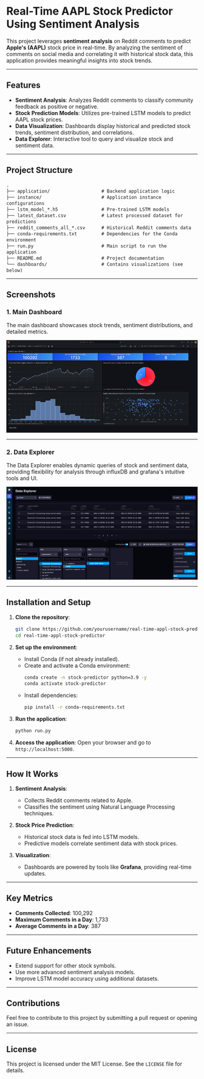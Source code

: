 
# Real-Time AAPL Stock Predictor Using Sentiment Analysis

This project leverages **sentiment analysis** on Reddit comments to predict **Apple's (AAPL)** stock price in real-time. By analyzing the sentiment of comments on social media and correlating it with historical stock data, this application provides meaningful insights into stock trends.

---

## Features

- **Sentiment Analysis**: Analyzes Reddit comments to classify community feedback as positive or negative.
- **Stock Prediction Models**: Utilizes pre-trained LSTM models to predict AAPL stock prices.
- **Data Visualization**: Dashboards display historical and predicted stock trends, sentiment distribution, and correlations.
- **Data Explorer**: Interactive tool to query and visualize stock and sentiment data.

---

## Project Structure

```
.
├── application/                   # Backend application logic
├── instance/                      # Application instance configurations
├── lstm_model_*.h5                # Pre-trained LSTM models
├── latest_dataset.csv             # Latest processed dataset for predictions
├── reddit_comments_all_*.csv      # Historical Reddit comments data
├── conda-requirements.txt         # Dependencies for the Conda environment
├── run.py                         # Main script to run the application
├── README.md                      # Project documentation
└── dashboards/                    # Contains visualizations (see below)
```

---

## Screenshots

### 1. **Main Dashboard**
The main dashboard showcases stock trends, sentiment distributions, and detailed metrics.

![Dashboard Overview](App_Images/ApplStockAnalyzer.png)

---

### 2. **Data Explorer**
The Data Explorer enables dynamic queries of stock and sentiment data, providing flexibility for analysis through influxDB and grafana's intuitive tools and UI.

![Data Explorer](App_Images/Database.png)

---

## Installation and Setup

1. **Clone the repository**:
   ```bash
   git clone https://github.com/yourusername/real-time-appl-stock-predictor.git
   cd real-time-appl-stock-predictor
   ```

2. **Set up the environment**:
   - Install Conda (if not already installed).
   - Create and activate a Conda environment:
     ```bash
     conda create -n stock-predictor python=3.9 -y
     conda activate stock-predictor
     ```
   - Install dependencies:
     ```bash
     pip install -r conda-requirements.txt
     ```

3. **Run the application**:
   ```bash
   python run.py
   ```

4. **Access the application**:
   Open your browser and go to `http://localhost:5000`.

---

## How It Works

1. **Sentiment Analysis**:
   - Collects Reddit comments related to Apple.
   - Classifies the sentiment using Natural Language Processing techniques.

2. **Stock Price Prediction**:
   - Historical stock data is fed into LSTM models.
   - Predictive models correlate sentiment data with stock prices.

3. **Visualization**:
   - Dashboards are powered by tools like **Grafana**, providing real-time updates.

---

## Key Metrics

- **Comments Collected**: 100,292
- **Maximum Comments in a Day**: 1,733
- **Average Comments in a Day**: 387

---

## Future Enhancements

- Extend support for other stock symbols.
- Use more advanced sentiment analysis models.
- Improve LSTM model accuracy using additional datasets.

---

## Contributions

Feel free to contribute to this project by submitting a pull request or opening an issue.

---

## License

This project is licensed under the MIT License. See the `LICENSE` file for details.
